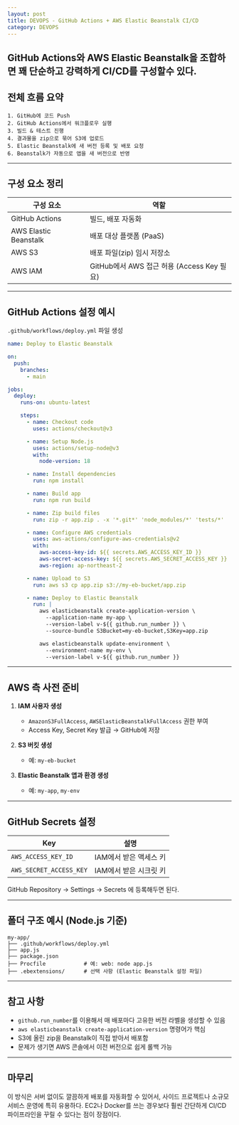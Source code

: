 ```yaml
---
layout: post
title: DEVOPS - GitHub Actions + AWS Elastic Beanstalk CI/CD
category: DEVOPS
---
```

GitHub Actions와 AWS Elastic Beanstalk을 조합하면 꽤 단순하고 강력하게 CI/CD를 구성할수 있다.
---

## 전체 흐름 요약

```
1. GitHub에 코드 Push
2. GitHub Actions에서 워크플로우 실행
3. 빌드 & 테스트 진행
4. 결과물을 zip으로 묶어 S3에 업로드
5. Elastic Beanstalk에 새 버전 등록 및 배포 요청
6. Beanstalk가 자동으로 앱을 새 버전으로 반영
```

---

## 구성 요소 정리

| 구성 요소 | 역할 |
|-----------|------|
| GitHub Actions | 빌드, 배포 자동화 |
| AWS Elastic Beanstalk | 배포 대상 플랫폼 (PaaS) |
| AWS S3 | 배포 파일(zip) 임시 저장소 |
| AWS IAM | GitHub에서 AWS 접근 허용 (Access Key 필요) |

---

## GitHub Actions 설정 예시

`.github/workflows/deploy.yml` 파일 생성

```yaml
name: Deploy to Elastic Beanstalk

on:
  push:
    branches:
      - main

jobs:
  deploy:
    runs-on: ubuntu-latest

    steps:
      - name: Checkout code
        uses: actions/checkout@v3

      - name: Setup Node.js
        uses: actions/setup-node@v3
        with:
          node-version: 18

      - name: Install dependencies
        run: npm install

      - name: Build app
        run: npm run build

      - name: Zip build files
        run: zip -r app.zip . -x '*.git*' 'node_modules/*' 'tests/*'

      - name: Configure AWS credentials
        uses: aws-actions/configure-aws-credentials@v2
        with:
          aws-access-key-id: ${{ secrets.AWS_ACCESS_KEY_ID }}
          aws-secret-access-key: ${{ secrets.AWS_SECRET_ACCESS_KEY }}
          aws-region: ap-northeast-2

      - name: Upload to S3
        run: aws s3 cp app.zip s3://my-eb-bucket/app.zip

      - name: Deploy to Elastic Beanstalk
        run: |
          aws elasticbeanstalk create-application-version \
            --application-name my-app \
            --version-label v-${{ github.run_number }} \
            --source-bundle S3Bucket=my-eb-bucket,S3Key=app.zip

          aws elasticbeanstalk update-environment \
            --environment-name my-env \
            --version-label v-${{ github.run_number }}
```

---

## AWS 측 사전 준비

1. **IAM 사용자 생성**
   - `AmazonS3FullAccess`, `AWSElasticBeanstalkFullAccess` 권한 부여
   - Access Key, Secret Key 발급 → GitHub에 저장

2. **S3 버킷 생성**
   - 예: `my-eb-bucket`

3. **Elastic Beanstalk 앱과 환경 생성**
   - 예: `my-app`, `my-env`

---

## GitHub Secrets 설정

| Key | 설명 |
|-----|------|
| `AWS_ACCESS_KEY_ID` | IAM에서 받은 액세스 키 |
| `AWS_SECRET_ACCESS_KEY` | IAM에서 받은 시크릿 키 |

GitHub Repository → Settings → Secrets 에 등록해두면 된다.

---

## 폴더 구조 예시 (Node.js 기준)

```
my-app/
├── .github/workflows/deploy.yml
├── app.js
├── package.json
├── Procfile            # 예: web: node app.js
├── .ebextensions/      # 선택 사항 (Elastic Beanstalk 설정 파일)
```

---

## 참고 사항

- `github.run_number`를 이용해서 매 배포마다 고유한 버전 라벨을 생성할 수 있음
- `aws elasticbeanstalk create-application-version` 명령어가 핵심
- S3에 올린 zip을 Beanstalk이 직접 받아서 배포함
- 문제가 생기면 AWS 콘솔에서 이전 버전으로 쉽게 롤백 가능

---

## 마무리

이 방식은 서버 없이도 깔끔하게 배포를 자동화할 수 있어서, 사이드 프로젝트나 소규모 서비스 운영에 특히 유용하다. EC2나 Docker를 쓰는 경우보다 훨씬 간단하게 CI/CD 파이프라인을 꾸릴 수 있다는 점이 장점이다.
